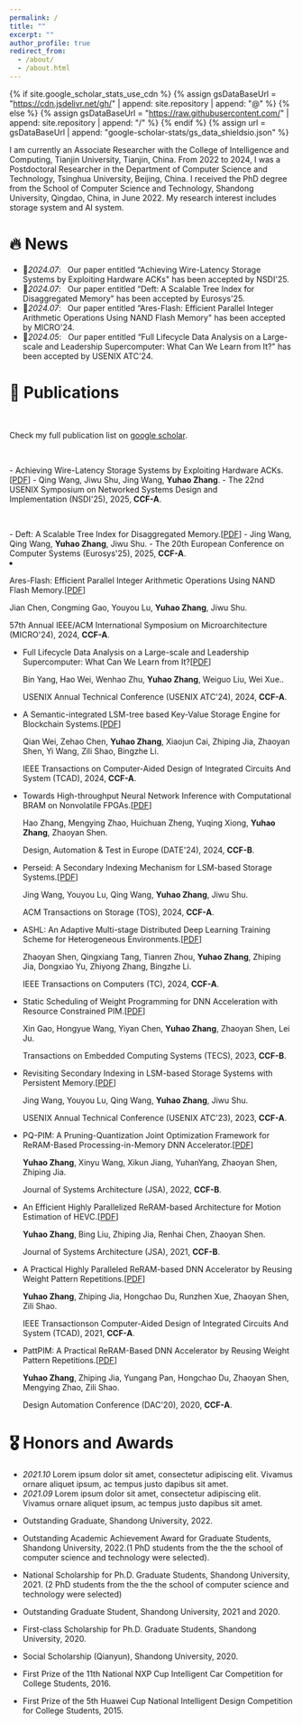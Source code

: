 ```yaml
---
permalink: /
title: ""
excerpt: ""
author_profile: true
redirect_from: 
  - /about/
  - /about.html
---
```


{% if site.google_scholar_stats_use_cdn %}
{% assign gsDataBaseUrl = "https://cdn.jsdelivr.net/gh/" | append: site.repository | append: "@" %}
{% else %}
{% assign gsDataBaseUrl = "https://raw.githubusercontent.com/" | append: site.repository | append: "/" %}
{% endif %}
{% assign url = gsDataBaseUrl | append: "google-scholar-stats/gs_data_shieldsio.json" %}

<span class='anchor' id='about-me'></span>

I am currently an Associate Researcher with the College of Intelligence and Computing, Tianjin University, Tianjin, China. From 2022 to 2024, I was a Postdoctoral Researcher in the Department of Computer Science and Technology, Tsinghua University, Beijing, China. I received the PhD degree from the School of Computer Science and Technology, Shandong University, Qingdao, China, in June 2022. My research interest includes storage system and AI system.


# 🔥 News
- 🎉*2024.07*: &nbsp; Our paper entitled “Achieving Wire-Latency Storage Systems by Exploiting Hardware ACKs" has been accepted by NSDI'25. 
- 🎉*2024.07*: &nbsp; Our paper entitled “Deft: A Scalable Tree Index for Disaggregated Memory" has been accepted by Eurosys'25.
- 🎉*2024.07*: &nbsp; Our paper entitled “Ares-Flash: Efficient Parallel Integer Arithmetic Operations Using NAND Flash Memory" has been accepted by MICRO'24.
- 🎉*2024.05*: &nbsp; Our paper entitled “Full Lifecycle Data Analysis on a Large-scale and Leadership Supercomputer: What Can We Learn from It?" has been accepted by USENIX ATC'24.


# 📝 Publications 


<!-- <ul>
</ul> -->

<p><br></p>
<p>Check my full publication list on <a href="https://scholar.google.com/citations?user=KEvXHFIAAAAJ&hl=zh-CN">google scholar</a>.</p>



<p><br></p>
- Achieving Wire-Latency Storage Systems by Exploiting Hardware ACKs.[<a href="">PDF</a>]
- Qing Wang, Jiwu Shu, Jing Wang, <b>Yuhao Zhang</b>.
- The 22nd USENIX Symposium on Networked Systems Design and Implementation (NSDI'25), 2025, <b>CCF-A</b>.


<p><br></p>
- Deft: A Scalable Tree Index for Disaggregated Memory.[<a href="">PDF</a>]
- Jing Wang, Qing Wang, <b>Yuhao Zhang</b>, Jiwu Shu.
- The 20th European Conference on Computer Systems (Eurosys'25), 2025, <b>CCF-A</b>.



  <li><p>Ares-Flash: Efficient Parallel Integer Arithmetic Operations Using NAND Flash Memory.[<a href="">PDF</a>]</p> 
  <p>Jian Chen, Congming Gao, Youyou Lu, <b>Yuhao Zhang</b>, Jiwu Shu.</p>
  <p>57th Annual IEEE/ACM International Symposium on Microarchitecture (MICRO'24), 2024, <b>CCF-A</b>.
  </li>
</ul>

<ul>
  <li><p>Full Lifecycle Data Analysis on a Large-scale and Leadership Supercomputer: What Can We Learn from It?[<a href="">PDF</a>]</p> 
  <p>Bin Yang, Hao Wei, Wenhao Zhu, <b>Yuhao Zhang</b>, Weiguo Liu, Wei Xue..</p>
  <p>USENIX Annual Technical Conference (USENIX ATC'24), 2024, <b>CCF-A</b>.
  </li>
</ul>

<ul>
  <li><p>A Semantic-integrated LSM-tree based Key-Value Storage Engine for Blockchain Systems.[<a href="https://ieeexplore.ieee.org/stamp/stamp.jsp?tp=&arnumber=10376454">PDF</a>]</p> 
  <p>Qian Wei, Zehao Chen, <b>Yuhao Zhang</b>, Xiaojun Cai, Zhiping Jia, Zhaoyan Shen, Yi Wang, Zili Shao, Bingzhe Li.</p>
  <p>IEEE Transactions on Computer-Aided Design of Integrated Circuits And System (TCAD), 2024, <b>CCF-A</b>.
  </li>
</ul>


<ul>
  <li><p>Towards High-throughput Neural Network Inference with Computational BRAM on Nonvolatile FPGAs.[<a href="https://ieeexplore.ieee.org/stamp/stamp.jsp?tp=&arnumber=10546738">PDF</a>]</p> 
  <p>Hao Zhang, Mengying Zhao, Huichuan Zheng, Yuqing Xiong, <b>Yuhao Zhang</b>, Zhaoyan Shen.</p>
  <p> Design, Automation & Test in Europe (DATE'24), 2024, <b>CCF-B</b>.
  </li>
</ul>


<ul>
  <li><p>Perseid: A Secondary Indexing Mechanism for LSM-based Storage Systems.[<a href="https://dl.acm.org/doi/pdf/10.1145/3633285">PDF</a>]</p> 
  <p>Jing Wang, Youyou Lu, Qing Wang, <b>Yuhao Zhang</b>, Jiwu Shu.</p>
  <p> ACM Transactions on Storage (TOS), 2024, <b>CCF-A</b>.
  </li>
</ul>


<ul>
  <li><p>ASHL: An Adaptive Multi-stage Distributed Deep Learning Training Scheme for Heterogeneous Environments.[<a href="https://ieeexplore.ieee.org/stamp/stamp.jsp?tp=&arnumber=10256683">PDF</a>]</p> 
  <p>Zhaoyan Shen, Qingxiang Tang, Tianren Zhou, <b>Yuhao Zhang</b>, Zhiping Jia, Dongxiao Yu, Zhiyong Zhang, Bingzhe Li.</p>
  <p>IEEE Transactions on Computers (TC), 2024, <b>CCF-A</b>.
  </li>
</ul>

<ul>
  <li><p>Static Scheduling of Weight Programming for DNN Acceleration with Resource Constrained PIM.[<a href="https://dl.acm.org/doi/pdf/10.1145/3615657">PDF</a>]</p> 
  <p>Xin Gao, Hongyue Wang, Yiyan Chen, <b>Yuhao Zhang</b>, Zhaoyan Shen, Lei Ju.</p>
  <p>Transactions on Embedded Computing Systems (TECS), 2023, <b>CCF-B</b>.
  </li>
</ul>


<ul>
<li><p>Revisiting Secondary Indexing in LSM-based Storage Systems with Persistent Memory.[<a href="https://www.usenix.org/system/files/atc23-wang-jing.pdf">PDF</a>]</p> 
<p>Jing Wang, Youyou Lu, Qing Wang, <b>Yuhao Zhang</b>, Jiwu Shu.</p>
<p>USENIX Annual Technical Conference (USENIX ATC'23), 2023, <b>CCF-A</b>.
</li>
</ul>
  
<ul>
<li><p>PQ-PIM: A Pruning-Quantization Joint Optimization Framework for ReRAM-Based Processing-in-Memory DNN Accelerator.[<a href="https://www.sciencedirect.com/science/article/pii/S1383762122000911?via%3Dihub">PDF</a>]</p> 
<p><b>Yuhao Zhang</b>, Xinyu Wang, Xikun Jiang, YuhanYang, Zhaoyan Shen, Zhiping Jia.</p>
<p>Journal of Systems Architecture (JSA), 2022, <b>CCF-B</b>.
</li>
</ul>


<ul>
<li><p>An Efficient Highly Parallelized ReRAM-based Architecture for Motion Estimation of HEVC.[<a href="https://www.sciencedirect.com/science/article/pii/S1383762121000928?via%3Dihub">PDF</a>]</p> 
<p><b>Yuhao Zhang</b>, Bing Liu, Zhiping Jia, Renhai Chen, Zhaoyan Shen.</p>
<p>Journal of Systems Architecture (JSA), 2021, <b>CCF-B</b>.
</li>
</ul>

<ul>
<li><p>A Practical Highly Paralleled ReRAM-based DNN Accelerator by Reusing Weight Pattern Repetitions.[<a href="https://ieeexplore.ieee.org/stamp/stamp.jsp?tp=&arnumber=9395497">PDF</a>]</p> 
<p><b>Yuhao Zhang</b>, Zhiping Jia, Hongchao Du, Runzhen Xue, Zhaoyan Shen, Zili Shao.</p>
<p>IEEE Transactionson Computer-Aided Design of Integrated Circuits And System (TCAD), 2021, <b>CCF-A</b>.
</li>
</ul>

<ul>
<li><p>PattPIM: A Practical ReRAM-Based DNN Accelerator by Reusing Weight Pattern Repetitions.[<a href="https://ieeexplore.ieee.org/stamp/stamp.jsp?tp=&arnumber=9218638">PDF</a>]</p> 
<p><b>Yuhao Zhang</b>, Zhiping Jia, Yungang Pan, Hongchao Du, Zhaoyan Shen, Mengying Zhao, Zili Shao.</p>
<p>Design Automation Conference (DAC'20), 2020, <b>CCF-A</b>.
</li>
</ul>


# 🎖 Honors and Awards
- *2021.10* Lorem ipsum dolor sit amet, consectetur adipiscing elit. Vivamus ornare aliquet ipsum, ac tempus justo dapibus sit amet. 
- *2021.09* Lorem ipsum dolor sit amet, consectetur adipiscing elit. Vivamus ornare aliquet ipsum, ac tempus justo dapibus sit amet. 

<ul>
<li><p>Outstanding Graduate, Shandong University, 2022.</p>
</li>
</ul>

<ul>
<li><p>Outstanding Academic Achievement Award for Graduate Students, Shandong University, 2022.(1 PhD students from the the the school of computer science and technology were selected).</p>
</li>
</ul>

<ul>
<li><p>National Scholarship for Ph.D. Graduate Students, Shandong University, 2021. (2 PhD students from the the the school of computer science and technology were selected)</p>
</li>
</ul>



<ul>
<li><p>Outstanding Graduate Student, Shandong University, 2021 and 2020.</p>
</li>
</ul>

<ul>
<li><p>First-class Scholarship for Ph.D. Graduate Students, Shandong University, 2020.</p>
</li>
</ul>

<ul>
<li><p>Social Scholarship (Qianyun), Shandong University, 2020.</p>
</li>
</ul>

<ul>
<li><p>First Prize of the 11th National NXP Cup Intelligent Car Competition for College Students, 2016.</p>
</li>
</ul>

<ul>
<li><p>First Prize of the 5th Huawei Cup National Intelligent Design Competition for College Students, 2015.</p>
</li>
</ul>

